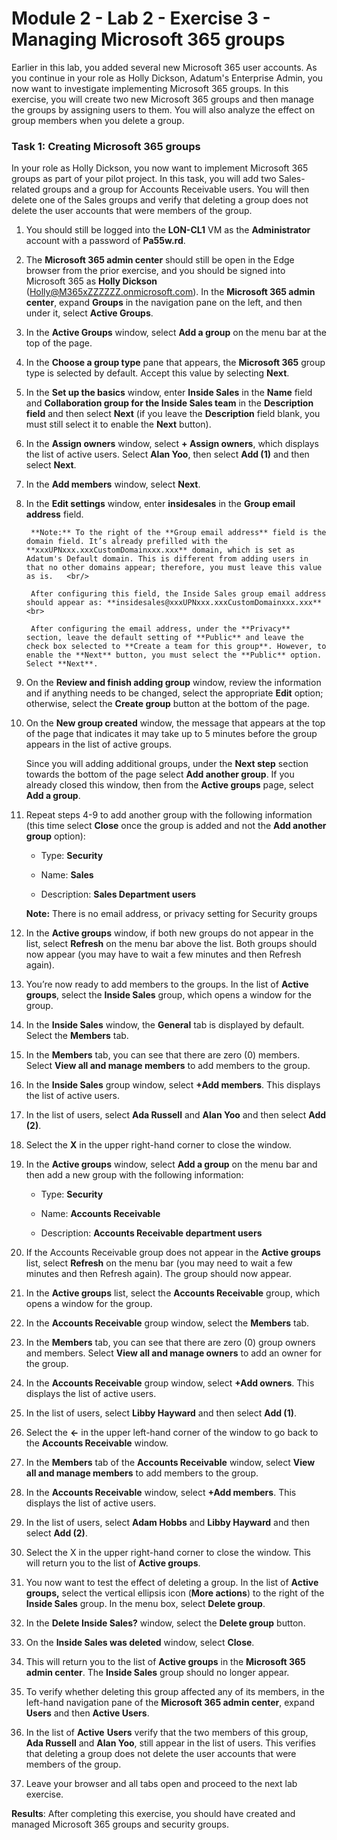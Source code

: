 # Module 2 - Lab 2 - Exercise 3 - Managing Microsoft 365 groups

Earlier in this lab, you added several new Microsoft 365 user accounts. As you continue in your role as Holly Dickson, Adatum's Enterprise Admin, you now want to investigate implementing Microsoft 365 groups. In this exercise, you will create two new Microsoft 365 groups and then manage the groups by assigning users to them. You will also analyze the effect on group members when you delete a group.

### Task 1: Creating Microsoft 365 groups

In your role as Holly Dickson, you now want to implement Microsoft 365 groups as part of your pilot project. In this task, you will add two Sales-related groups and a group for Accounts Receivable users. You will then delete one of the Sales groups and verify that deleting a group does not delete the user accounts that were members of the group.

1. You should still be logged into the **LON-CL1** VM as the **Administrator** account with a password of **Pa55w.rd**.

2. The **Microsoft 365 admin center** should still be open in the Edge browser from the prior exercise, and you should be signed into Microsoft 365 as **Holly Dickson** (Holly@M365xZZZZZZ.onmicrosoft.com). In the **Microsoft 365 admin center**, expand **Groups** in the navigation pane on the left, and then under it, select **Active Groups**. 

3. In the **Active Groups** window, select **Add a group** on the menu bar at the top of the page.

4. In the **Choose a group type** pane that appears, the **Microsoft 365** group type is selected by default. Accept this value by selecting **Next**.

5. In the **Set up the basics** window, enter **Inside Sales** in the **Name** field and **Collaboration group for the Inside Sales team** in the **Description field** and then select **Next** (if you leave the **Description** field blank, you must still select it to enable the **Next** button).

6. In the **Assign owners** window, select **+ Assign owners**, which displays the list of active users. Select **Alan Yoo**, then select **Add (1)** and then select **Next**. 

7. In the **Add members** window, select **Next**.

8. In the **Edit settings** window, enter **insidesales** in the **Group email address** field. <br/>
	
		**Note:** To the right of the **Group email address** field is the domain field. It’s already prefilled with the **xxxUPNxxx.xxxCustomDomainxxx.xxx** domain, which is set as Adatum's Default domain. This is different from adding users in that no other domains appear; therefore, you must leave this value as is.   <br/>
		
		After configuring this field, the Inside Sales group email address should appear as: **insidesales@xxxUPNxxx.xxxCustomDomainxxx.xxx** <br>

		After configuring the email address, under the **Privacy** section, leave the default setting of **Public** and leave the check box selected to **Create a team for this group**. However, to enable the **Next** button, you must select the **Public** option. Select **Next**.

9. On the **Review and finish adding group** window, review the information and if anything needs to be changed, select the appropriate **Edit** option; otherwise, select the **Create group** button at the bottom of the page.

10. On the **New group created** window, the message that appears at the top of the page that indicates it may take up to 5 minutes before the group appears in the list of active groups.

	Since you will adding additional groups, under the **Next step** section towards the bottom of the page select **Add another group**. If you already closed this window, then from the **Active groups** page, select **Add a group**.

11. Repeat steps 4-9 to add another group with the following information (this time select **Close** once the group is added and not the **Add another group** option):

	- Type: **Security**
	
	- Name: **Sales**

	- Description: **Sales Department users**
	
	**Note:** There is no email address, or privacy setting for Security groups

12. In the **Active groups** window, if both new groups do not appear in the list, select **Refresh** on the menu bar above the list. Both groups should now appear (you may have to wait a few minutes and then Refresh again). 

13. You’re now ready to add members to the groups. In the list of **Active groups**, select the **Inside Sales** group, which opens a window for the group. 

14. In the **Inside Sales** window, the **General** tab is displayed by default. Select the **Members** tab.

15. In the **Members** tab, you can see that there are zero (0) members. Select **View all and manage members** to add members to the group. 

16. In the **Inside Sales** group window, select **+Add members**. This displays the list of active users.

17. In the list of users, select **Ada Russell** and **Alan Yoo** and then select **Add (2)**. 

18. Select the **X** in the upper right-hand corner to close the window.

19. In the **Active groups** window, select **Add a group** on the menu bar and then add a new group with the following information:

	- Type: **Security**

	- Name: **Accounts Receivable**

	- Description: **Accounts Receivable department users** 

20. If the Accounts Receivable group does not appear in the **Active groups** list, select **Refresh** on the menu bar (you may need to wait a few minutes and then Refresh again). The group should now appear.

21. In the **Active groups** list, select the **Accounts Receivable** group, which opens a window for the group. 

22. In the **Accounts Receivable** group window, select the **Members** tab.

23. In the **Members** tab, you can see that there are zero (0) group owners and members. Select **View all and manage owners** to add an owner for the group.

24. In the **Accounts Receivable** group window, select **+Add owners**. This displays the list of active users.

25. In the list of users, select **Libby Hayward** and then select **Add (1)**. 

26. Select the **<-** in the upper left-hand corner of the window to go back to the **Accounts Receivable** window.

27. In the **Members** tab of the **Accounts Receivable** window, select **View all and manage members** to add members to the group. 

28. In the **Accounts Receivable** window, select **+Add members**. This displays the list of active users.

29. In the list of users, select **Adam Hobbs** and **Libby Hayward** and then select **Add (2)**. 

30. Select the X in the upper right-hand corner to close the window. This will return you to the list of **Active groups**. 

31. You now want to test the effect of deleting a group. In the list of **Active groups,** select the vertical ellipsis icon (**More actions**) to the right of the **Inside Sales** group. In the menu box, select **Delete group**. 

32. In the **Delete Inside Sales?** window, select the **Delete group** button.

33. On the **Inside Sales was deleted** window, select **Close**. 

34. This will return you to the list of **Active groups** in the **Microsoft 365 admin center**. The **Inside Sales** group should no longer appear. 

35. To verify whether deleting this group affected any of its members, in the left-hand navigation pane of the **Microsoft 365 admin center**, expand **Users** and then **Active Users**. 

36. In the list of **Active** **Users** verify that the two members of this group, **Ada Russell** and **Alan Yoo**, still appear in the list of users. This verifies that deleting a group does not delete the user accounts that were members of the group.

37. Leave your browser and all tabs open and proceed to the next lab exercise.



**Results**: After completing this exercise, you should have created and managed Microsoft 365 groups and security groups.